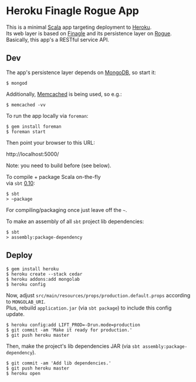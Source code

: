 # Heroku Finagle Rogue App

This is a minimal [Scala] app targeting deployment to [Heroku]. <br>
Its web layer is based on [Finagle] and its persistence layer on [Rogue]. <br>
Basically, this app's a RESTful service API.

## Dev

The app's persistence layer depends on [MongoDB], so start it:

    $ mongod

Additionally, [Memcached] is being used, so e.g.:

    $ memcached -vv

To run the app locally via `foreman`:

    $ gem install foreman
    $ foreman start

Then point your browser to this URL:

  http://localhost:5000/

Note: you need to build before (see below).

To compile + package Scala on-the-fly <br>
via `sbt` [0.10]:

    $ sbt
    > ~package

For compiling/packaging once just leave off the `~`.

To make an assembly of all `sbt` project lib dependencies:

    $ sbt
    > assembly:package-dependency

## Deploy

    $ gem install heroku
    $ heroku create --stack cedar
    $ heroku addons:add mongolab
    $ heroku config

Now, adjust `src/main/resources/props/production.default.props` according to `MONGOLAB_URI`. <br>
Plus, rebuild `application.jar` (via `sbt package`) to include this config update.

    $ heroku config:add LIFT_PROD=-Drun.mode=production
    $ git commit -am 'Make it ready for production.'
    $ git push heroku master

Then, make the project's lib dependencies JAR (via `sbt assembly:package-dependency`).

    $ git commit -am 'Add lib dependencies.'
    $ git push heroku master
    $ heroku open


  [Scala]:     http://www.scala-lang.org/
  [Heroku]:    http://www.heroku.com/
  [Finagle]:   http://twitter.github.com/finagle/
  [Rogue]:     http://engineering.foursquare.com/2011/01/21/rogue-a-type-safe-scala-dsl-for-querying-mongodb/
  [MongoDB]:   http://www.mongodb.org/
  [Memcached]: http://memcached.org/
  [0.10]:      https://github.com/harrah/xsbt/wiki/Setup
